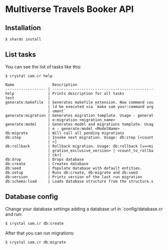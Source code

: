 # Multiverse Travels Booker API

## Installation

```
$ shards install
```

## List tasks

You can see the list of tasks like this:

```
$ crystal sam.cr help

Name                 Description
------------------ | ---------------------------------------------
help               | Prints description for all tasks
test               |
generate:makefile  | Generates makefile extension. Now command cou
                   | ld be executed via `make sam your:command arg
                   | ument`
generate:migration | Generates migration template. Usage - generat
                   | e:migration <migration_name>
generate:model     | Generates model and migrations template. Usag
                   | e - generate:model <ModelName>
db:migrate         | Will call all pending migrations
db:step            | Invoke next migration. Usage: db:step [<count
                   | >]
db:rollback        | Rollback migration. Usage: db:rollback [v=<mi
                   | gration_exclusive_version> | <count_to_rollba
                   | ck>]
db:drop            | Drops database
db:create          | Creates database
db:seed            | Populate database with default entities.
db:setup           | Runs db:create, db:migrate and db:seed
db:version         | Prints version of the last run migration
db:schema:load     | Loads database structure from the structure.s
```

## Database config

Change your database settings adding a database url in `config/database.cr and run:

```bash
$ crystal sam.cr db:create
```

After that you can run migrations:

```bash
$ crystal sam.cr db:migrate
```
